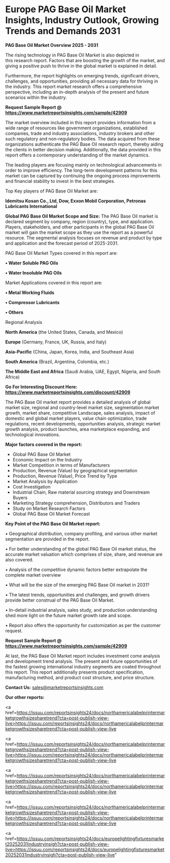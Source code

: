 # Europe PAG Base Oil Market Insights, Industry Outlook, Growing Trends and Demands 2031

<Strong> PAG Base Oil Market Overview 2025 - 2031</strong>

The rising technology in PAG Base Oil Market is also depicted in this research report. Factors that are boosting the growth of the market, and giving a positive push to thrive in the global market is explained in detail.

Furthermore, the report highlights on emerging trends, significant drivers, challenges, and opportunities, providing all necessary data for thriving in the industry. This report market research offers a comprehensive perspective, including an in-depth analysis of the present and future scenarios within the industry.

<strong>Request Sample Report @ <a href=https://www.marketreportsinsights.com/sample/42909>https://www.marketreportsinsights.com/sample/42909</a></strong>

The market overview included in this report provides information from a wide range of resources like government organizations, established companies, trade and industry associations, industry brokers and other such regulatory and non-regulatory bodies. The data acquired from these organizations authenticate the PAG Base Oil research report, thereby aiding the clients in better decision making. Additionally, the data provided in this report offers a contemporary understanding of the market dynamics.

The leading players are focusing mainly on technological advancements in order to improve efficiency. The long-term development patterns for this market can be captured by continuing the ongoing process improvements and financial stability to invest in the best strategies.

Top Key players of PAG Base Oil Market are:

<strong>Idemitsu Kosan Co., Ltd, Dow, Exxon Mobil Corporation, Petronas Lubricants International</strong>

<strong><b>Global PAG Base Oil Market Scope and Size:</b></strong>
The PAG Base Oil market is declared segment by company, region (country), type, and application. Players, stakeholders, and other participants in the global PAG Base Oil market will gain the market scope as they use the report as a powerful resource. The segmental analysis focuses on revenue and product by type and application and the forecast period of 2025-2031.

PAG Base Oil Market Types covered in this report are:

<strong>•  Water Soluble PAG Oils

•  Water Insoluble PAG Oils</strong>

Market Applications covered in this report are:

<strong>•  Metal Working Fluids

•  Compressor Lubricants

•  Others</strong> 

Regional Analysis

<strong>North America</strong> (the United States, Canada, and Mexico)

<strong>Europe</strong> (Germany, France, UK, Russia, and Italy)

<strong>Asia-Pacific</strong> (China, Japan, Korea, India, and Southeast Asia)

<strong>South America</strong> (Brazil, Argentina, Colombia, etc.)

<strong>The Middle East and Africa</strong> (Saudi Arabia, UAE, Egypt, Nigeria, and South Africa)

<strong>Go For Interesting Discount Here: <a href=https://www.marketreportsinsights.com/discount/42909>https://www.marketreportsinsights.com/discount/42909</a></strong>

The PAG Base Oil market report provides a detailed analysis of global market size, regional and country-level market size, segmentation market growth, market share, competitive Landscape, sales analysis, impact of domestic and global market players, value chain optimization, trade regulations, recent developments, opportunities analysis, strategic market growth analysis, product launches, area marketplace expanding, and technological innovations.

<strong><b>Major factors covered in the report:</b></strong>
<ul>
  <li>Global PAG Base Oil Market </li>
  <li>Economic Impact on the Industry</li>
  <li>Market Competition in terms of Manufacturers</li>
  <li>Production, Revenue (Value) by geographical segmentation</li>
  <li>Production, Revenue (Value), Price Trend by Type</li>
  <li>Market Analysis by Application</li>
  <li>Cost Investigation</li>
  <li>Industrial Chain, Raw material sourcing strategy and Downstream Buyers</li>
  <li>Marketing Strategy comprehension, Distributors and Traders</li>
  <li>Study on Market Research Factors</li>
  <li>Global PAG Base Oil Market Forecast</li>
</ul>

<strong><b>Key Point of the PAG Base Oil Market report:</b></strong>

• Geographical distribution, company profiling, and various other market segmentation are provided in the report.

• For better understanding of the global PAG Base Oil market status, the accurate market valuation which comprises of size, share, and revenue are also covered.

• Analysis of the competitive dynamic factors better extrapolate the complete market overview

• What will be the size of the emerging PAG Base Oil market in 2031?

• The latest trends, opportunities and challenges, and growth drivers provide better construal of the PAG Base Oil Market.

• In-detail industrial analysis, sales study, and production understanding shed more light on the future market growth rate and scope.

• Report also offers the opportunity for customization as per the customer request.

<strong>Request Sample Report @ <a href=https://www.marketreportsinsights.com/sample/42909>https://www.marketreportsinsights.com/sample/42909</a></strong>

At last, the PAG Base Oil Market report includes investment come analysis and development trend analysis. The present and future opportunities of the fastest growing international industry segments are coated throughout this report. This report additionally presents product specification, manufacturing method, and product cost structure, and price structure.

<strong>Contact Us:</strong>
sales@marketreportsinsights.com

<strong>Our other reports:</strong>

<a href=https://issuu.com/reportsinsights24/docs/northamericalabelprintermarketgrowthsizesharetrend?cta=post-publish-view-live>https://issuu.com/reportsinsights24/docs/northamericalabelprintermarketgrowthsizesharetrend?cta=post-publish-view-live</a>

<a href=https://issuu.com/reportsinsights24/docs/northamericalabelprintermarketgrowthsizesharetrend?cta=post-publish-view-live>https://issuu.com/reportsinsights24/docs/northamericalabelprintermarketgrowthsizesharetrend?cta=post-publish-view-live</a>

<a href=https://issuu.com/reportsinsights24/docs/northamericalabelprintermarketgrowthsizesharetrend?cta=post-publish-view-live>https://issuu.com/reportsinsights24/docs/northamericalabelprintermarketgrowthsizesharetrend?cta=post-publish-view-live</a>

<a href=https://issuu.com/reportsinsights24/docs/northamericalabelprintermarketgrowthsizesharetrend?cta=post-publish-view-live>https://issuu.com/reportsinsights24/docs/northamericalabelprintermarketgrowthsizesharetrend?cta=post-publish-view-live</a>

<a href=https://issuu.com/reportsinsights24/docs/europelightingfixturesmarket20252031industryinsigh?cta=post-publish-view-live>https://issuu.com/reportsinsights24/docs/europelightingfixturesmarket20252031industryinsigh?cta=post-publish-view-live</a>"
